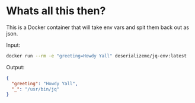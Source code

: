 # Whats all this then?

This is a Docker container that will take env vars and spit them back out as json.

Input:
```bash
docker run --rm -e "greeting=Howdy Yall" deserializeme/jq-env:latest 
```

Output:
```json
{
  "greeting": "Howdy Yall",
  "_": "/usr/bin/jq"
}
```
